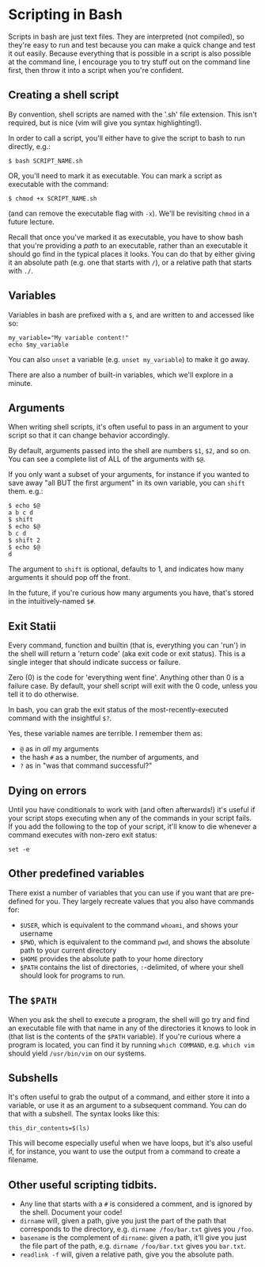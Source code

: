 
# Scripting in Bash

Scripts in bash are just text files. They are interpreted (not compiled), so
they're easy to run and test because you can make a quick change and test it out
easily. Because everything that is possible in a script is also possible at the
command line, I encourage you to try stuff out on the command line first, then
throw it into a script when you're confident.

## Creating a shell script

By convention, shell scripts are named with the '.sh' file extension. This isn't
required, but is nice (vim will give you syntax highlighting!).

In order to call a script, you'll either have to give the script to bash to run
directly, e.g.:

~~~
$ bash SCRIPT_NAME.sh
~~~

OR, you'll need to mark it as executable. You can mark a script as executable
with the command:
```
$ chmod +x SCRIPT_NAME.sh
```
(and can remove the executable flag with `-x`). We'll be revisiting `chmod` in a
future lecture.

Recall that once you've marked it as executable, you have to show bash that
you're providing a *path* to an executable, rather than an executable it should
go find in the typical places it looks. You can do that by either giving it an
absolute path (e.g. one that starts with `/`), or a relative path that starts
with `./`.

## Variables

Variables in bash are prefixed with a `$`, and are written to and accessed like
so:
```
my_variable="My variable content!"
echo $my_variable
```
You can also `unset` a variable (e.g. `unset my_variable`) to make it go away.

There are also a number of built-in variables, which we'll explore in a minute.

## Arguments

When writing shell scripts, it's often useful to pass in an argument to your
script so that it can change behavior accordingly.

By default, arguments passed into the shell are numbers `$1`, `$2`, and so on.
You can see a complete list of ALL of the arguments with `$@`.

If you only want a subset of your arguments, for instance if you wanted to save
away "all BUT the first argument" in its own variable, you can `shift` them.
e.g.:
```
$ echo $@
a b c d
$ shift
$ echo $@
b c d
$ shift 2
$ echo $@
d
```
The argument to `shift` is optional, defaults to 1, and indicates how many
arguments it should pop off the front.

In the future, if you're curious how many arguments you have, that's stored in
the intuitively-named `$#`.

## Exit Statii
Every command, function and builtin (that is, everything you can 'run') in the
shell will return a 'return code' (aka exit code or exit status). This is a
single integer that should indicate success or failure.

Zero (0) is the code for 'everything went fine'. Anything other than 0 is a
failure case.  By default, your shell script will exit with the 0 code, unless
you tell it to do otherwise.

In bash, you can grab the exit status of the most-recently-executed command with
the insightful `$?`.

Yes, these variable names are terrible. I remember them as:

 * `@` as in _all_ my arguments
 * the hash `#` as a number, the number of arguments, and
 * `?` as in "was that command successful?"

## Dying on errors

Until you have conditionals to work with (and often afterwards!) it's useful if
your script stops executing when any of the commands in your script fails. If
you add the following to the top of your script, it'll know to die whenever a
command executes with non-zero exit status:
```
set -e
```

## Other predefined variables

There exist a number of variables that you can use if you want that are
pre-defined for you. They largely recreate values that you also have commands
for:

 * `$USER`, which is equivalent to the command `whoami`, and shows your username
 * `$PWD`, which is equivalent to the command `pwd`, and shows the absolute path
    to your current directory
 * `$HOME` provides the absolute path to your home directory
 * `$PATH` contains the list of directories, `:`-delimited, of where your shell
    should look for programs to run.

## The `$PATH`

When you ask the shell to execute a program, the shell will go try and find an
executable file with that name in any of the directories it knows to look in
(that list is the contents of the `$PATH` variable). If you're curious where a
program is located, you can find it by running `which COMMAND`, e.g.
`which vim` should yield `/usr/bin/vim` on our systems.

## Subshells

It's often useful to grab the output of a command, and either store it into a
variable, or use it as an argument to a subsequent command. You can do that with
a subshell. The syntax looks like this:
```
this_dir_contents=$(ls)
```

This will become especially useful when we have loops, but it's also useful if,
for instance, you want to use the output from a command to create a filename.


## Other useful scripting tidbits.

 * Any line that starts with a `#` is considered a comment, and is ignored by the
shell. Document your code!
 * `dirname` will, given a path, give you just the part of the path that
    corresponds to the directory, e.g. `dirname /foo/bar.txt` gives you `/foo`.
 * `basename` is the complement of `dirname`: given a path, it'll give you just
    the file part of the path, e.g. `dirname /foo/bar.txt` gives you `bar.txt`.
 * `readlink -f` will, given a relative path, give you the absolute path.


